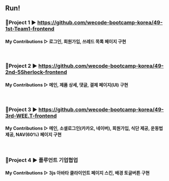 ## Run!

### 🏃Project 1 ▶ https://github.com/wecode-bootcamp-korea/49-1st-Team1-frontend
#### My Contributions ▷ 로그인, 회원가입, 쓰레드 목록 페이지 구현
<br>

### 🏃Project 2 ▶ https://github.com/wecode-bootcamp-korea/49-2nd-5Sherlock-frontend
#### My Contributions ▷ 메인, 제품 상세, 댓글, 결제 페이지(UI) 구현
<br>

### 🏃Project 3 ▶ https://github.com/wecode-bootcamp-korea/49-3rd-WEE.T-frontend
#### My Contributions ▷ 메인, 소셜로그인(카카오, 네이버), 회원가입, 식단 제공, 운동법 제공, NAV(60%) 페이지 구현
<br>

### 🏃Project 4 ▶ 플루언트 기업협업
#### My Contributions ▷ 3js 아바타 클라이언트 페이지 스킨, 배경 토글버튼 구현

